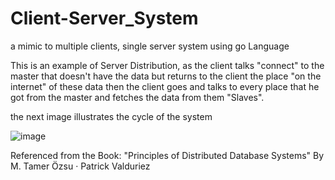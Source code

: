 # Client-Server_System
a mimic to multiple clients, single server system using go Language

This is an example of Server Distribution, as the client talks "connect" to the master 
that doesn't have the data but returns to the client the place "on the internet" of these data
then the client goes and talks to every place that he got from the master and fetches the data from them "Slaves".

the next image illustrates the cycle of the system

![image](https://github.com/Marco-Emad/Client-Server_System/assets/56565607/77b6c622-6ac0-4b69-b60a-195c22a3ee5a)

Referenced from the Book: "Principles of Distributed Database Systems" By M. Tamer Özsu · Patrick Valduriez
